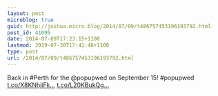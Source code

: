 ```yaml
---
layout: post
microblog: true
guid: http://joshua.micro.blog/2014/07/09/t486757453196193792.html
post_id: 41095
date: 2014-07-09T17:23:15+1100
lastmod: 2019-07-30T17:41:48+1100
type: post
url: /2014/07/09/t486757453196193792.html
---
```

Back in #Perth for the @popupwed on September 15! #popupwed [t.co/X8KNhjiFk...](http://t.co/X8KNhjiFkV) [t.co/L20KBukQg...](http://t.co/L20KBukQgD)
